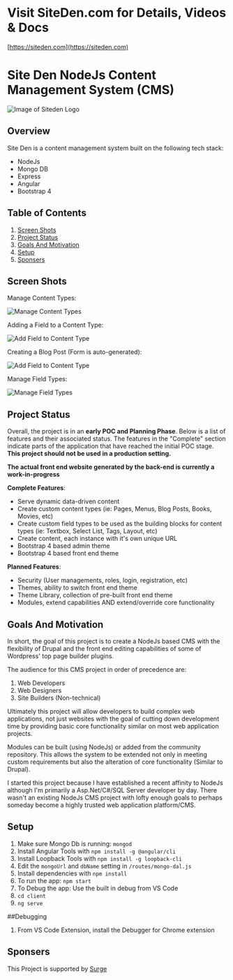 # Visit SiteDen.com for Details, Videos & Docs
[https://siteden.com](https://siteden.com)

# Site Den NodeJs Content Management System (CMS)

![Image of Siteden Logo](https://kevant.com/siteden/SiteDen-nodejs-logo.png)

## Overview

Site Den is a content management system built on the following tech stack:

- NodeJs
- Mongo DB
- Express
- Angular
- Bootstrap 4

## Table of Contents

1. [Screen Shots](#screen-shots)
1. [Project Status](#project-status)
1. [Goals And Motivation](#goals-and-motivation)
1. [Setup](#setup)
1. [Sponsers](#sponsers)

## Screen Shots

Manage Content Types:

![Manage Content Types](https://kevant.com/siteden/content-types.png)

Adding a Field to a Content Type:

![Add Field to Content Type](https://kevant.com/siteden/add-fields-to-content-type.png)

Creating a Blog Post (Form is auto-generated):

![Add Field to Content Type](https://kevant.com/siteden/create-blog-post.png)

Manage Field Types:

![Manage Field Types](https://kevant.com/siteden/field-types.png)

## Project Status

Overall, the project is in an **early POC and Planning Phase**. Below is a list of features and their associated status. The features in the "Complete" section indicate parts of the application that have reached the initial POC stage. **This project should not be used in a production setting.**

**The actual front end website generated by the back-end is currently a work-in-progress**

**Complete Features**:

- Serve dynamic data-driven content
- Create custom content types (ie: Pages, Menus, Blog Posts, Books, Movies, etc)
- Create custom field types to be used as the building blocks for content types (ie: Textbox, Select List, Tags, Layout, etc)
- Create content, each instance with it's own unique URL
- Bootstrap 4 based admin theme
- Bootstrap 4 based front end theme

**Planned Features**:

- Security (User managements, roles, login, registration, etc)
- Themes, ability to switch front end theme
- Theme Library, collection of pre-built front end theme
- Modules, extend capabilities AND extend/override core functionality

## Goals And Motivation

In short, the goal of this project is to create a NodeJs based CMS with the flexibility of Drupal and the front end editing capabilities of some of Wordpress' top page builder plugins.

The audience for this CMS project in order of precedence are:

1. Web Developers
1. Web Designers
1. Site Builders (Non-technical)

Ultimately this project will allow developers to build complex web applications, not just websites with the goal of cutting down development time by providing basic core functionality similar on most web application projects.

Modules can be built (using NodeJs) or added from the community repository. This allows the system to be extended not only in meeting custom requirements but also the alteration of core functionality (Similar to Drupal).

I started this project because I have established a recent affinity to NodeJs although I'm primarily a Asp.Net/C#/SQL Server developer by day. There wasn't an existing NodeJs CMS project with lofty enough goals to perhaps someday become a highly trusted web application platform/CMS.

## Setup

1. Make sure Mongo Db is running: `mongod`
1. Install Angular Tools with `npm install -g @angular/cli`
1. Install Loopback Tools with `npm install -g loopback-cli`
1. Edit the `mongoUrl` and `dbName` setting in `/routes/mongo-dal.js`
1. Install dependencies with `npm install`
1. To run the app: `npm start`
1. To Debug the app: Use the built in debug from VS Code
1. `cd client`
1. `ng serve`

##Debugging

1. From VS Code Extension, install the Debugger for Chrome extension 

## Sponsers

This Project is supported by [Surge](https://www.surgeforward.com/)
